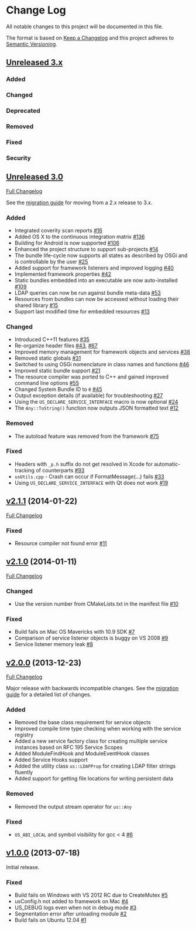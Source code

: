 # Change Log

All notable changes to this project will be documented in this file.

The format is based on [Keep a Changelog](http://keepachangelog.com/) 
and this project adheres to [Semantic Versioning](http://semver.org/).


## [Unreleased 3.x](https://github.com/cppmicroservices/cppmicroservices/tree/development)

### Added
### Changed
### Deprecated
### Removed
### Fixed
### Security


## [Unreleased 3.0](https://github.com/cppmicroservices/cppmicroservices/tree/development)

[Full Changelog](https://github.com/cppmicroservices/cppmicroservices/compare/v2.1.1...development)

See the [migration guide](https://github.com/CppMicroServices/CppMicroServices/wiki/Migration-Guide-to-version-3.0)
for moving from a 2.x release to 3.x.

### Added

- Integrated coverity scan reports [\#16](https://github.com/CppMicroServices/CppMicroServices/issues/16)
- Added OS X to the continuous integration matrix [\#136](https://github.com/CppMicroServices/CppMicroServices/pull/136)
- Building for Android is now supported [\#106](https://github.com/CppMicroServices/CppMicroServices/issues/106)
- Enhanced the project structure to support sub-projects [\#14](https://github.com/CppMicroServices/CppMicroServices/issues/14)
- The bundle life-cycle now supports all states as described by OSGi and is controllable by the user [\#25](https://github.com/CppMicroServices/CppMicroServices/issues/25)
- Added support for framework listeners and improved logging [\#40](https://github.com/CppMicroServices/CppMicroServices/issues/40)
- Implemented framework properties [\#42](https://github.com/CppMicroServices/CppMicroServices/issues/42)
- Static bundles embedded into an executable are now auto-installed [\#109](https://github.com/CppMicroServices/CppMicroServices/pull/109)
- LDAP queries can now be run against bundle meta-data [\#53](https://github.com/CppMicroServices/CppMicroServices/issues/53)
- Resources from bundles can now be accessed without loading their shared library [\#15](https://github.com/CppMicroServices/CppMicroServices/issues/15)
- Support last modified time for embedded resources [\#13](https://github.com/CppMicroServices/CppMicroServices/issues/13)

### Changed

- Introduced C++11 features [\#35](https://github.com/CppMicroServices/CppMicroServices/issues/35)
- Re-organize header files [\#43](https://github.com/CppMicroServices/CppMicroServices/issues/43), [\#67](https://github.com/CppMicroServices/CppMicroServices/issues/67)
- Improved memory management for framework objects and services [\#38](https://github.com/CppMicroServices/CppMicroServices/issues/38)
- Removed static globals [\#31](https://github.com/CppMicroServices/CppMicroServices/pull/31)
- Switched to using OSGi nomenclature in class names and functions [\#46](https://github.com/CppMicroServices/CppMicroServices/issues/46)
- Improved static bundle support [\#21](https://github.com/CppMicroServices/CppMicroServices/issues/21)
- The resource compiler was ported to C++ and gained improved command line options [\#55](https://github.com/CppMicroServices/CppMicroServices/issues/55)
- Changed System Bundle ID to `0` [\#45](https://github.com/CppMicroServices/CppMicroServices/issues/45)
- Output exception details \(if available\) for troubleshooting [\#27](https://github.com/CppMicroServices/CppMicroServices/issues/27)
- Using the `US_DECLARE_SERVICE_INTERFACE` macro is now optional [\#24](https://github.com/CppMicroServices/CppMicroServices/issues/24)
- The `Any::ToString()` function now outputs JSON formatted text [\#12](https://github.com/CppMicroServices/CppMicroServices/issues/12)

### Removed

- The autoload feature was removed from the framework [\#75](https://github.com/CppMicroServices/CppMicroServices/issues/75)

### Fixed

- Headers with `_p.h` suffix do not get resolved in Xcode for automatic-tracking of counterparts [\#93](https://github.com/CppMicroServices/CppMicroServices/issues/93)
- `usUtils.cpp` - Crash can occur if FormatMessage\(...\) fails [\#33](https://github.com/CppMicroServices/CppMicroServices/issues/33)
- Using `US_DECLARE_SERVICE_INTERFACE` with Qt does not work [\#19](https://github.com/CppMicroServices/CppMicroServices/issues/19)


## [v2.1.1](https://github.com/cppmicroservices/cppmicroservices/tree/v2.1.1) (2014-01-22)

[Full Changelog](https://github.com/cppmicroservices/cppmicroservices/compare/v2.1.0...v2.1.1)

### Fixed

- Resource compiler not found error [\#11](https://github.com/CppMicroServices/CppMicroServices/issues/11)

## [v2.1.0](https://github.com/cppmicroservices/cppmicroservices/tree/v2.1.0) (2014-01-11)

[Full Changelog](https://github.com/cppmicroservices/cppmicroservices/compare/v2.0.0...v2.1.0)

### Changed

- Use the version number from CMakeLists.txt in the manifest file [\#10](https://github.com/CppMicroServices/CppMicroServices/issues/10)

### Fixed

- Build fails on Mac OS Mavericks with 10.9 SDK [\#7](https://github.com/CppMicroServices/CppMicroServices/issues/7)
- Comparison of service listener objects is buggy on VS 2008 [\#9](https://github.com/CppMicroServices/CppMicroServices/issues/9)
- Service listener memory leak [\#8](https://github.com/CppMicroServices/CppMicroServices/issues/8)

## [v2.0.0](https://github.com/cppmicroservices/cppmicroservices/tree/v2.0.0) (2013-12-23)

[Full Changelog](https://github.com/cppmicroservices/cppmicroservices/compare/v1.0.0...v2.0.0)

Major release with backwards incompatible changes. See the [migration guide](https://github.com/CppMicroServices/CppMicroServices/wiki/API-changes-in-version-2.0.0)
for a detailed list of changes.

### Added

- Removed the base class requirement for service objects
- Improved compile time type checking when working with the service registry
- Added a new service factory class for creating multiple service instances based on RFC 195 Service Scopes
- Added ModuleFindHook and ModuleEventHook classes
- Added Service Hooks support
- Added the utility class `us::LDAPProp` for creating LDAP filter strings fluently
- Added support for getting file locations for writing persistent data

### Removed

- Removed the output stream operator for `us::Any` 

### Fixed

- `US_ABI_LOCAL` and symbol visibility for gcc \< 4 [\#6](https://github.com/CppMicroServices/CppMicroServices/issues/6)

## [v1.0.0](https://github.com/cppmicroservices/cppmicroservices/tree/v1.0.0) (2013-07-18)

Initial release.

### Fixed

- Build fails on Windows with VS 2012 RC due to CreateMutex [\#5](https://github.com/CppMicroServices/CppMicroServices/issues/5)
- usConfig.h not added to framework on Mac [\#4](https://github.com/CppMicroServices/CppMicroServices/issues/4)
- US\_DEBUG logs even when not in debug mode [\#3](https://github.com/CppMicroServices/CppMicroServices/issues/3)
- Segmentation error after unloading module [\#2](https://github.com/CppMicroServices/CppMicroServices/issues/2)
- Build fails on Ubuntu 12.04 [\#1](https://github.com/CppMicroServices/CppMicroServices/issues/1)

